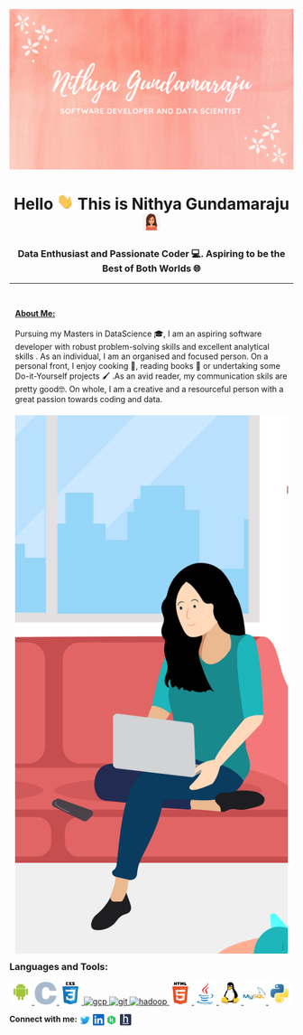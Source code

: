 ![Header](https://github.com/nithyagundamaraju1/nithyagundamaraju1/blob/main/header-github.png)
<h1 align="center">Hello <img src="https://github.com/nithyagundamaraju1/nithyagundamaraju1/blob/main/wave.gif" width="30px"> This is Nithya Gundamaraju <img src="https://github.com/nithyagundamaraju1/nithyagundamaraju1/blob/main/47-476083_free-png-download-angry-woman-animated-gif-png.png" width="30px"></h1>
<h3 align="center"> Data Enthusiast and Passionate Coder 💻. Aspiring to be the Best of Both Worlds 🌐</h3>
<hr size=10>
<div style="float:left; margin:10px">
  <h4><u>About Me: </u></h4>
Pursuing my Masters in DataScience 🎓, I am an aspiring software developer with robust problem-solving skills and excellent analytical skills . As an individual, I am an organised and focused person. On a personal front, I enjoy cooking 🍳, reading books 📖 or undertaking some Do-it-Yourself projects 🖌️ .As an avid reader, my communication skils are pretty good🤓. On whole, I am a creative and a resourceful person with a great passion towards coding and data.
</div>
<div style="float:right; margin:10px">
<img src="https://github.com/nithyagundamaraju1/nithyagundamaraju1/blob/main/edited.png"/>
</div>
<h3>Languages and Tools:</h3>
<p align="left"> <a href="https://developer.android.com" target="_blank"> <img src="https://raw.githubusercontent.com/devicons/devicon/master/icons/android/android-original-wordmark.svg" alt="android" width="40" height="40"/> </a> <a href="https://www.cprogramming.com/" target="_blank"> <img src="https://raw.githubusercontent.com/devicons/devicon/master/icons/c/c-original.svg" alt="c" width="40" height="40"/> </a> <a href="https://www.w3schools.com/css/" target="_blank"> <img src="https://raw.githubusercontent.com/devicons/devicon/master/icons/css3/css3-original-wordmark.svg" alt="css3" width="40" height="40"/> </a> <a href="https://cloud.google.com" target="_blank"> <img src="https://www.vectorlogo.zone/logos/google_cloud/google_cloud-icon.svg" alt="gcp" width="40" height="40"/> </a> <a href="https://git-scm.com/" target="_blank"> <img src="https://www.vectorlogo.zone/logos/git-scm/git-scm-icon.svg" alt="git" width="40" height="40"/> </a> <a href="https://hadoop.apache.org/" target="_blank"> <img src="https://www.vectorlogo.zone/logos/apache_hadoop/apache_hadoop-icon.svg" alt="hadoop" width="40" height="40"/> </a> <a href="https://www.w3.org/html/" target="_blank"> <img src="https://raw.githubusercontent.com/devicons/devicon/master/icons/html5/html5-original-wordmark.svg" alt="html5" width="40" height="40"/> </a> <a href="https://www.java.com" target="_blank"> <img src="https://raw.githubusercontent.com/devicons/devicon/master/icons/java/java-original.svg" alt="java" width="40" height="40"/> </a> <a href="https://www.linux.org/" target="_blank"> <img src="https://raw.githubusercontent.com/devicons/devicon/master/icons/linux/linux-original.svg" alt="linux" width="40" height="40"/> </a> <a href="https://www.mysql.com/" target="_blank"> <img src="https://raw.githubusercontent.com/devicons/devicon/master/icons/mysql/mysql-original-wordmark.svg" alt="mysql" width="40" height="40"/> </a> <a href="https://www.python.org" target="_blank"> <img src="https://raw.githubusercontent.com/devicons/devicon/master/icons/python/python-original.svg" alt="python" width="40" height="40"/> </a> </p>

<p>
  <strong>Connect with me:</strong>  <a href="https://twitter.com/nithya_gun" target="blank"><img align="center" src="https://github.com/nithyagundamaraju1/nithyagundamaraju1/blob/main/twitter.png" alt="nithya_gun" height="20" width="20" /></a>
<a href="https://linkedin.com/in/nithya-gundamaraju" target="blank"><img align="center" src="https://github.com/nithyagundamaraju1/nithyagundamaraju1/blob/main/download.jpg?raw=true" alt="nithya-gundamaraju" height="20" width="20" /></a>
<a href="https://www.hackerrank.com/@nithya_gundamar1" target="blank"><img align="center" src="https://github.com/nithyagundamaraju1/nithyagundamaraju1/blob/main/hackerrank.png" alt="@nithya_gundamar1" height="20" width="20" /></a>
<a href="https://www.hackerearth.com/nithya_gun" target="blank"><img align="center" src="https://github.com/nithyagundamaraju1/nithyagundamaraju1/blob/main/HackerEarth_logo.png" alt="nithya_gun" height="20" width="20" /></a>
</p>
